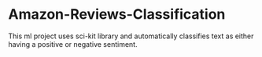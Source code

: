 # Amazon-Reviews-Classification
This ml project uses sci-kit library and automatically classifies text as either having a positive or negative sentiment. 
